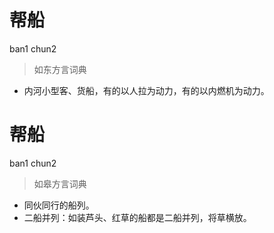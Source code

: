# 帮船
ban1 chun2
> 如东方言词典
- 内河小型客、货船，有的以人拉为动力，有的以内燃机为动力。

# 帮船
ban1 chun2
> 如皋方言词典
- 同伙同行的船列。
- 二船并列：如装芦头、红草的船都是二船并列，将草横放。
